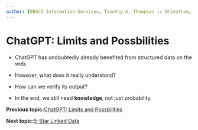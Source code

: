 ```yaml
---
author: [EBSCO Information Services, Timothy A. Thompson :: @timathom, @timathom@indieweb.social]
---
```


# ChatGPT: Limits and Possbilities

-   ChatGPT has undoubtedly already benefited from structured data on the web.

-   However, what does it really understand?

-   How can we verify its output?

-   In the end, we still need **knowledge**, not just probability.


**Previous topic:**[ChatGPT: Limits and Possbilities](../../day_1/lesson_0/snow_white_problem.md)

**Next topic:**[5-Star Linked Data](../../day_1/lesson_1/five_star_linked_data.md)

